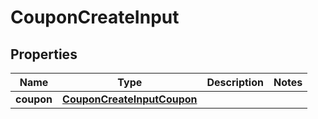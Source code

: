 

# CouponCreateInput


## Properties

| Name | Type | Description | Notes |
|------------ | ------------- | ------------- | -------------|
|**coupon** | [**CouponCreateInputCoupon**](CouponCreateInputCoupon.md) |  |  |



